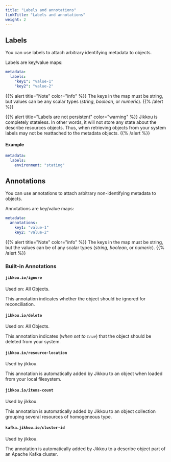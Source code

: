 ```yaml
---
title: "Labels and annotations"
linkTitle: "Labels and annotations"
weight: 2
---
```


## Labels

You can use labels to attach arbitrary identifying metadata to objects.

Labels are key/value maps:

```yaml
metadata:
  labels:
    "key1": "value-1"
    "key2": "value-2"
```

{{% alert title="Note" color="info" %}}
The keys in the map must be string, but values can be any scalar types (_string_, _boolean_, or _numeric_).
{{% /alert %}}

{{% alert title="Labels are not persistent" color="warning" %}}
Jikkou is completely stateless. In other words, it will not store any state about the describe resources objects. Thus, when
retrieving objects from your system labels may not be reattached to the metadata objects.
{{% /alert %}}

#### Example

```yaml
metadata:
  labels:
    environment: "stating"
```

## Annotations

You can use annotations to attach arbitrary non-identifying metadata to objects.

Annotations are key/value maps:

```yaml
metadata:
  annotations:
    key1: "value-1"
    key2: "value-2"
```

{{% alert title="Note" color="info" %}}
The keys in the map must be string, but the values can be of any scalar types (_string_, _boolean_, or _numeric_).
{{% /alert %}}

### Built-in Annotations

#### `jikkou.io/ignore`

Used on: All Objects.

This annotation indicates whether the object should be ignored for reconciliation.

#### `jikkou.io/delete`

Used on: All Objects.

This annotation indicates (_when set to `true`_) that the object should be deleted from your system.

#### `jikkou.io/resource-location`

Used by jikkou.

This annotation is automatically added by Jikkou to an object when loaded from your local filesystem.

#### `jikkou.io/items-count`

Used by jikkou.

This annotation is automatically added by Jikkou to an object collection grouping several resources of homogeneous type.

#### `kafka.jikkou.io/cluster-id`

Used by jikkou.

The annotation is automatically added by Jikkou to a describe object part of an Apache Kafka cluster.